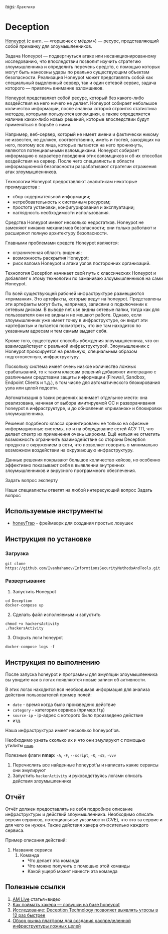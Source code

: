 ###### tags: `Практика`

# Deception

[Honeypot](https://ru.wikipedia.org/wiki/Honeypot) (с англ. — «горшочек с мёдом») — ресурс, представляющий собой
приманку для злоумышленников.

Задача Honeypot — подвергнуться атаке или несанкционированному исследованию, что впоследствии позволит изучить стратегию
злоумышленника и определить перечень средств, с помощью которых могут быть нанесены удары по реально существующим
объектам безопасности. Реализация Honeypot может представлять собой как специальный выделенный сервер, так и один
сетевой сервис, задача которого — привлечь внимание взломщиков.

Honeypot представляет собой ресурс, который без какого-либо воздействия на него ничего не делает. Honeypot собирает
небольшое количество информации, после анализа которой строится статистика методов, которыми пользуются взломщики, а
также определяется наличие каких-либо новых решений, которые впоследствии будут применяться в борьбе с ними.

Например, веб-сервер, который не имеет имени и фактически никому не известен, не должен, соответственно, иметь и гостей,
заходящих на него, поэтому все лица, которые пытаются на него проникнуть, являются потенциальными взломщиками. Honeypot
собирает информацию о характере поведения этих взломщиков и об их способах воздействия на сервер. После чего специалисты
в области информационной безопасности разрабатывают стратегии отражения атак злоумышленников.

Технологии Honeypot предоставляют аналитикам некоторые преимущества :

* сбор содержательной информации;
* нетребовательность к системным ресурсам;
* простота установки, конфигурирования и эксплуатации;
* наглядность необходимости использования.

Средства Honeypot имеют несколько недостатков. Honeypot не заменяют никаких механизмов безопасности; они только работают
и расширяют полную архитектуру безопасности.

Главными проблемами средств Honeypot являются:

* ограниченная область видения;
* возможность раскрытия Honeypot;
* риск взлома Honeypot и атаки узлов посторонних организаций.


Технология Deception начинает свой путь с классических Honeypot и добавляет к этому технологии по заманиваю злоумышленников на сами Honeypot.

По всей существующей рабочей инфраструктуре размещаются «приманки». Это артефакты, которые ведут на honeypot. Представлены эти артефакты могут быть, например, записями о подключении к сетевым дискам. В выводе net use видны сетевые папки, тогда как для пользователя они не видны и не мешают работе. Однако, если злоумышленник уже имеет точку в инфраструктуре, он видит эти «артефакты» и пытается посмотреть, что же там находится по указанным адресам и тем самым выдает себя.

Кроме того, существуют способы убеждения злоумышленника, что он взаимодействует с реальной инфраструктурой. Злоумышленник с Honeypot проксируется на реальную, специальным образом подготовленную, инфраструктуру.

Поскольку система имеет очень низкое количество ложных срабатываний, то к таким классам решений добавляют интеграцию с различными средствами защиты информации (Firewall, Sandbox, Endpoint Clients и т.д.), в том числе для автоматического блокирования узла или целой подсети.

Автоматизация в таких решениях занимает отдельное место: она реализована, начиная от выбора имитируемой ОС и разворачивания honeypot в инфраструктуре, и до обновления «приманок» и блокировки злоумышленника.

Решения подобного класса ориентированы не только на офисные информационные системы, но и на оборудование сетей АСУ ТП, что делает спектр их применения очень широким. Ещё нельзя не отметить возможность ограничить взаимодействие со стороны Deception продукта с окружением в сети, что позволяет говорить о минимально возможном воздействии на окружающую инфраструктуру.

Данные решения покрывают большое количество кейсов, но особенно эффективно показывают себя в выявлении внутренних злоумышленников и вирусного программного обеспечения.

Задать вопрос эксперту

Наши специалисты ответят на любой интересующий вопрос
Задать вопрос

## Используемые инструменты

* [honeyTrap](https://docs.honeytrap.io/) - фреймворк для создания простых ловушек

## Инструкция по установке

### Загрузка

```
git clone https://github.com/Ivanhahanov/InformtionsSecurityMethodsAndTools.git
```

### Развертывание

1. Запустить Honeypot

```
cd Deception
docker-compose up
```

2. Сделать файл исполняемым и запустить

```
chmod +x hackersActivity
./hackersActivity
```

3. Открыть логи honeypot

```
docker-compose logs -f
```

## Инструкция по выполнению

После запуска honeypot и программы для эмуляции злоумышленника вы увидите как в логах появляются новые записи об
активности.

В этих логах находится вся необходимая информация для анализа действия пользователей пример полей:

* `date` - время когда было произведено действие
* `category` - категория сервиса (пример:`ftp`)
* `source-ip` - ip-адрес с которого было произведено действие
* итд.

Наша инфраструктура имеет несколько honeypot'ов.

Необходимо узнать сколько их и что они эмулируют с помощью утилиты [`nmap`](https://nmap.org/).

Полезные флаги **nmap**: `-A`, `-F`, `--script`, `-O`, `-sS`, `-vvv` 
1. Перечислить все найденные honeypot'ы и написать какие сервисы они эмулируют
2. Запустить `hackerActivity` и руководствуясь логами описать действия злоумышленника

## Отчёт
Отчёт должен предоставлять из себя подробное описание инфраструктуры и действий злоумышленника. Необходимо описать версии сервисов, потенциальные уязвимости (CVE), что это за сервис и для чего он нужен.
Также действия хакера относительно каждого сервиса.


Пример описания действий:

1. Название сервиса 
   1. Команда
        * Что делает эта команда
        * Что можно получить с помощью этой команды
        * Какой ущерб может нанести эта команда
    
## Полезные ссылки
1. [AM Live](https://www.anti-malware.ru/analytics/Technology_Analysis/Distributed-Deception-Platform-marketing-trend-or-real-SecOps-tool) статья+видео
2. [Как поймать хакера — ловушки на базе honeypot](https://telegra.ph/Kak-pojmat-hakera--lovushki-na-baze-honeypot-10-02-2)
3. [Исследование: Deception Technology позволяет выявлять угрозы в 12 раз быстрее](https://www.securitylab.ru/news/500499.php)
4. [Обзор рынка платформ для создания распределенной инфраструктуры ложных целей](https://www.anti-malware.ru/analytics/Market_Analysis/Distributed-Deception-Platform)